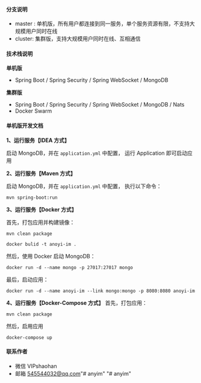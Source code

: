 #### 分支说明

- master : 单机版，所有用户都连接到同一服务，单个服务资源有限，不支持大规模用户同时在线
- cluster: 集群版，支持大规模用户同时在线、互相通信

#### 技术栈说明

**单机版**

- Spring Boot / Spring Security / Spring WebSocket / MongoDB

**集群版**

- Spring Boot / Spring Security / Spring WebSocket / MongoDB / Nats
- Docker Swarm

#### 单机版开发文档

**1、运行服务【IDEA 方式】**

启动 MongoDB，并在 `application.yml` 中配置， 运行 Application 即可启动应用

**2、运行服务【Maven 方式】**

启动 MongoDB，并在 `application.yml` 中配置， 执行以下命令：
```
mvn spring-boot:run
```

**3、运行服务【Docker 方式】**

首先，打包应用并构建镜像：
```
mvn clean package

docker bulid -t anoyi-im .
```

然后，使用 Docker 启动 MongoDB：
```
docker run -d --name mongo -p 27017:27017 mongo
```

最后，启动应用：
```
docker run -d --name anoyi-im --link mongo:mongo -p 8080:8080 anoyi-im
```

**4、运行服务【Docker-Compose 方式】**
首先，打包应用：
```
mvn clean package
```

然后，启用应用
```
docker-compose up
```

#### 联系作者
- 微信 VIPshaohan
- 邮箱 545544032@qq.com"# anyim" 
"# anyim" 
